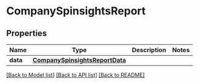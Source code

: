 # CompanySpinsightsReport

## Properties
Name | Type | Description | Notes
------------ | ------------- | ------------- | -------------
**data** | [**CompanySpinsightsReportData**](CompanySpinsightsReportData.md) |  | 

[[Back to Model list]](../README.md#documentation-for-models) [[Back to API list]](../README.md#documentation-for-api-endpoints) [[Back to README]](../README.md)


